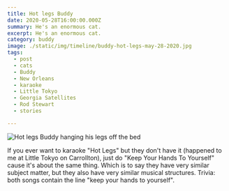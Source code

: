 ```yaml
---
title: Hot legs Buddy
date: 2020-05-28T16:00:00.000Z
summary: He's an enormous cat.
excerpt: He's an enormous cat.
category: buddy
image: ./static/img/timeline/buddy-hot-legs-may-28-2020.jpg
tags:
  - post 
  - cats
  - Buddy
  - New Orleans
  - karaoke
  - Little Tokyo
  - Georgia Satellites
  - Rod Stewart
  - stories

---
```


![Hot legs Buddy hanging his legs off the bed](/static/img/buddy/buddy-hot-legs-may-28-2020.jpg "Hot legs Buddy hanging his legs off the bed")

If you ever want to karaoke "Hot Legs" but they don't have it (happened to me at Little Tokyo on Carrollton), just do "Keep Your Hands To Yourself" cause it's about the same thing. Which is to say they have very similar subject matter, but they also have very similar musical structures. Trivia: both songs contain the line "keep your hands to yourself".